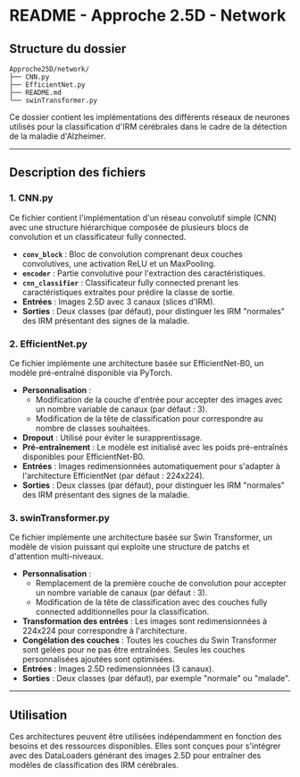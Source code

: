 # README - Approche 2.5D - Network

## Structure du dossier

```
Approche25D/network/
├── CNN.py
├── EfficientNet.py
├── README.md
└── swinTransformer.py
```

Ce dossier contient les implémentations des différents réseaux de neurones utilisés pour la classification d'IRM cérébrales dans le cadre de la détection de la maladie d'Alzheimer.

---

## Description des fichiers

### 1. **CNN.py**
Ce fichier contient l'implémentation d'un réseau convolutif simple (CNN) avec une structure hiérarchique composée de plusieurs blocs de convolution et un classificateur fully connected.

- **`conv_block`** : Bloc de convolution comprenant deux couches convolutives, une activation ReLU et un MaxPooling.
- **`encoder`** : Partie convolutive pour l'extraction des caractéristiques.
- **`cnn_classifier`** : Classificateur fully connected prenant les caractéristiques extraites pour prédire la classe de sortie.
- **Entrées** : Images 2.5D avec 3 canaux (slices d'IRM).
- **Sorties** : Deux classes (par défaut), pour distinguer les IRM "normales" des IRM présentant des signes de la maladie.

### 2. **EfficientNet.py**
Ce fichier implémente une architecture basée sur EfficientNet-B0, un modèle pré-entraîné disponible via PyTorch.

- **Personnalisation** :
  - Modification de la couche d'entrée pour accepter des images avec un nombre variable de canaux (par défaut : 3).
  - Modification de la tête de classification pour correspondre au nombre de classes souhaitées.
- **Dropout** : Utilisé pour éviter le surapprentissage.
- **Pré-entraînement** : Le modèle est initialisé avec les poids pré-entraînés disponibles pour EfficientNet-B0.
- **Entrées** : Images redimensionnées automatiquement pour s'adapter à l'architecture EfficientNet (par défaut : 224x224).
- **Sorties** : Deux classes (par défaut), pour distinguer les IRM "normales" des IRM présentant des signes de la maladie.

### 3. **swinTransformer.py**
Ce fichier implémente une architecture basée sur Swin Transformer, un modèle de vision puissant qui exploite une structure de patchs et d'attention multi-niveaux.

- **Personnalisation** :
  - Remplacement de la première couche de convolution pour accepter un nombre variable de canaux (par défaut : 3).
  - Modification de la tête de classification avec des couches fully connected additionnelles pour la classification.
- **Transformation des entrées** : Les images sont redimensionnées à 224x224 pour correspondre à l'architecture.
- **Congélation des couches** : Toutes les couches du Swin Transformer sont gelées pour ne pas être entraînées. Seules les couches personnalisées ajoutées sont optimisées.
- **Entrées** : Images 2.5D redimensionnées (3 canaux).
- **Sorties** : Deux classes (par défaut), par exemple "normale" ou "malade".

---

## Utilisation

Ces architectures peuvent être utilisées indépendamment en fonction des besoins et des ressources disponibles. Elles sont conçues pour s'intégrer avec des DataLoaders générant des images 2.5D pour entraîner des modèles de classification des IRM cérébrales.

